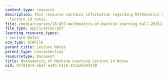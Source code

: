 ```yaml
---
content_type: resource
description: This resource contains information regarding Mathematics of machine learning
  lecture 14 notes.
file: /media/courses/18-657-mathematics-of-machine-learning-fall-2015/41f810c4abefea4b511832aa26a437d0_MIT18_657F15_L14.pdf
file_type: application/pdf
learning_resource_types:
- Lecture Notes
ocw_type: OCWFile
parent_title: Lecture Notes
parent_type: CourseSection
resourcetype: Document
title: Mathematics of Machine Learning Lecture 14 Notes
uid: 41f810c4-abef-ea4b-5118-32aa26a437d0
---
```

